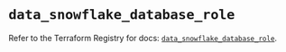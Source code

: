 # `data_snowflake_database_role`

Refer to the Terraform Registry for docs: [`data_snowflake_database_role`](https://registry.terraform.io/providers/snowflakedb/snowflake/2.1.1/docs/data-sources/database_role).
